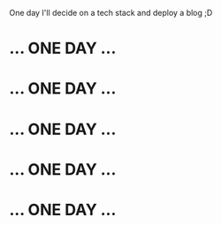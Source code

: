 One day I'll decide on a tech stack and deploy a blog ;D

# ... ONE DAY ...
# ... ONE DAY ...
# ... ONE DAY ...
# ... ONE DAY ...
# ... ONE DAY ...
